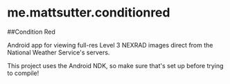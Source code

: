 me.mattsutter.conditionred
==========================

##Condition Red

Android app for viewing full-res Level 3 NEXRAD images direct from the National Weather Service's servers.  

This project uses the Android NDK, so make sure that's set up before trying to compile!
